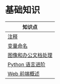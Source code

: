 # 基础知识

| 知识点                                                                                                                                                                          |
| ------------------------------------------------------------------------------------------------------------------------------------------------------------------------------- |
| [注释](https://github.com/jackfrued/Python-100-Days/blob/master/Day01-15/01.%E5%88%9D%E8%AF%86Python.md#%E4%BB%A3%E7%A0%81%E4%B8%AD%E7%9A%84%E6%B3%A8%E9%87%8A)                 |
| [变量命名](https://github.com/jackfrued/Python-100-Days/blob/master/Day01-15/02.%E8%AF%AD%E8%A8%80%E5%85%83%E7%B4%A0.md#%E5%8F%98%E9%87%8F%E5%91%BD%E5%90%8D)                   | - |
| [图像和办公文档处理](https://github.com/jackfrued/Python-100-Days/blob/master/Day01-15/15.%E5%9B%BE%E5%83%8F%E5%92%8C%E5%8A%9E%E5%85%AC%E6%96%87%E6%A1%A3%E5%A4%84%E7%90%86.md) | - |
| [Python 语言进阶](https://github.com/jackfrued/Python-100-Days/blob/master/Day16-20/16.Python%E8%AF%AD%E8%A8%80%E8%BF%9B%E9%98%B6.md)                                           | 略 |
| [Web 前端概述](https://github.com/jackfrued/Python-100-Days/blob/master/Day21-30/21.Web%E5%89%8D%E7%AB%AF%E6%A6%82%E8%BF%B0.md)                                                 | 略 |

